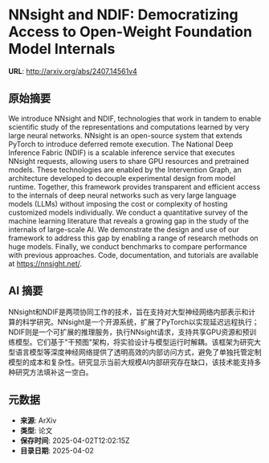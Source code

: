 # NNsight and NDIF: Democratizing Access to Open-Weight Foundation Model Internals

**URL**: http://arxiv.org/abs/2407.14561v4

## 原始摘要

We introduce NNsight and NDIF, technologies that work in tandem to enable
scientific study of the representations and computations learned by very large
neural networks. NNsight is an open-source system that extends PyTorch to
introduce deferred remote execution. The National Deep Inference Fabric (NDIF)
is a scalable inference service that executes NNsight requests, allowing users
to share GPU resources and pretrained models. These technologies are enabled by
the Intervention Graph, an architecture developed to decouple experimental
design from model runtime. Together, this framework provides transparent and
efficient access to the internals of deep neural networks such as very large
language models (LLMs) without imposing the cost or complexity of hosting
customized models individually. We conduct a quantitative survey of the machine
learning literature that reveals a growing gap in the study of the internals of
large-scale AI. We demonstrate the design and use of our framework to address
this gap by enabling a range of research methods on huge models. Finally, we
conduct benchmarks to compare performance with previous approaches.
  Code, documentation, and tutorials are available at https://nnsight.net/.


## AI 摘要

NNsight和NDIF是两项协同工作的技术，旨在支持对大型神经网络内部表示和计算的科学研究。NNsight是一个开源系统，扩展了PyTorch以实现延迟远程执行；NDIF则是一个可扩展的推理服务，执行NNsight请求，支持共享GPU资源和预训练模型。它们基于"干预图"架构，将实验设计与模型运行时解耦。该框架为研究大型语言模型等深度神经网络提供了透明高效的内部访问方式，避免了单独托管定制模型的成本和复杂性。研究显示当前大规模AI内部研究存在缺口，该技术能支持多种研究方法填补这一空白。

## 元数据

- **来源**: ArXiv
- **类型**: 论文
- **保存时间**: 2025-04-02T12:02:15Z
- **目录日期**: 2025-04-02
